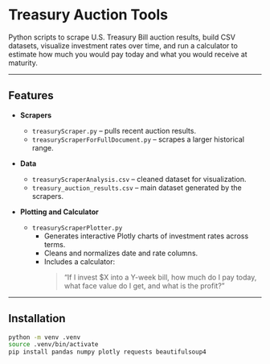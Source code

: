 # Treasury Auction Tools

Python scripts to scrape U.S. Treasury Bill auction results, build CSV datasets, visualize investment rates over time, and run a calculator to estimate how much you would pay today and what you would receive at maturity.

---

## Features

- **Scrapers**
  - `treasuryScraper.py` – pulls recent auction results.  
  - `treasuryScraperForFullDocument.py` – scrapes a larger historical range.

- **Data**
  - `treasuryScraperAnalysis.csv` – cleaned dataset for visualization.  
  - `treasury_auction_results.csv` – main dataset generated by the scrapers.

- **Plotting and Calculator**
  - `treasuryScraperPlotter.py`  
    - Generates interactive Plotly charts of investment rates across terms.  
    - Cleans and normalizes date and rate columns.  
    - Includes a calculator:  
      > “If I invest $X into a Y-week bill, how much do I pay today, what face value do I get, and what is the profit?”

---

## Installation

```bash
python -m venv .venv
source .venv/bin/activate
pip install pandas numpy plotly requests beautifulsoup4
